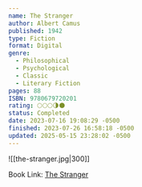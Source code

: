 ```yaml
---
name: The Stranger
author: Albert Camus
published: 1942
type: Fiction
format: Digital
genre:
  - Philosophical
  - Psychological
  - Classic
  - Literary Fiction
pages: 88
ISBN: 9780679720201
rating: 🌕🌕🌕🌗🌑
status: Completed
date: 2023-07-16 19:08:29 -0500
finished: 2023-07-26 16:58:18 -0500
updated: 2025-05-15 23:28:02 -0500
---
```


![[the-stranger.jpg|300]]

Book Link: [The Stranger](https://www.goodreads.com/book/show/49552.The_Stranger)
